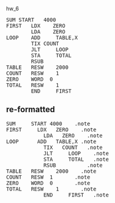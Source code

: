 hw_6

<pre>
SUM	START	4000
FIRST	LDX    ZERO
		LDA    ZERO
LOOP	ADD 	TABLE,X
		TIX	COUNT
		JLT 	LOOP
		STA 	TOTAL
		RSUB
TABLE 	RESW	2000
COUNT 	RESW 	1
ZERO    WORD  0
TOTAL 	RESW 	1
		END 	FIRST
</pre>

## re-formatted
<pre>
SUM	    START 4000    .note
FIRST	  LDX   ZERO    .note
		    LDA   ZERO    .note
LOOP	  ADD 	TABLE,X .note
		    TIX	  COUNT   .note
		    JLT 	LOOP    .note
		    STA 	TOTAL   .note
		    RSUB          .note
TABLE 	RESW	2000    .note
COUNT   RESW  1       .note
ZERO    WORD  0       .note
TOTAL 	RESW 	1       .note
		    END 	FIRST   .note
</pre>
